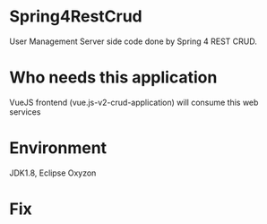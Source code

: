 # Spring4RestCrud
User Management Server side code done by Spring 4 REST CRUD.
# Who needs this application
VueJS frontend (vue.js-v2-crud-application) will consume this web services
# Environment
JDK1.8, Eclipse Oxyzon
# Fix

